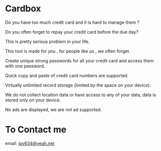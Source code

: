 # Cardbox

Do you have too much credit card and it is hard to manage them ?

Do you often forget to repay your credit card before the due day?

This is pretty serious problem in your life.

This tool is made for you , for people like us , we often forget.

Create unique strong passwords for all your credit card and access them with one password.

Quick copy and paste of credit card numbers are supported. 

Virtually unlimited record storage (limited by the space on your device).

We do not collect location data or have access to any of your data, data is stored only on your device.

No ads are displayed, we are not ad supported.


# To Contact me

email: jpv634@yeah.net

